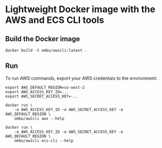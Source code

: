 Lightweight Docker image with the AWS and ECS CLI tools
======================================================

Build the Docker image
----------------------

    docker build -t ombu/awscli:latest .

Run
---

To run AWS commands, export your AWS credentais to the environment:

    export AWS_DEFAULT_REGION=us-west-2
    export AWS_ACCESS_KEY_ID=...
    export AWS_SECRET_ACCESS_KEY=...

    docker run \
        -e AWS_ACCESS_KEY_ID -e AWS_SECRET_ACCESS_KEY -e AWS_DEFAULT_REGION \
        ombu/awscli aws --help

    docker run \
        -e AWS_ACCESS_KEY_ID -e AWS_SECRET_ACCESS_KEY -e AWS_DEFAULT_REGION \
        ombu/awscli ecs-cli --help

